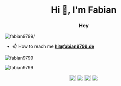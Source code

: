 <h1 align="center">Hi 👋, I'm Fabian</h1>
<h3 align="center">Hey</h3>
<p align="left"> <img src=https://komarev.com/ghpvc/?username=fabian9799 alt=fabian9799/> </p>

- 📫 How to reach me **hi@fabian9799.de**

<p align="left"><img src=https://github-readme-stats.vercel.app/api?username=fabian9799&show_icons=true alt=fabian9799 /> </p>
<p align="left"><img src=https://github-readme-stats.vercel.app/api?username=Suleman28&show_icons=true alt=fabian9799 /> </p>

<p align="center">
<a href=https://codepen.io/fabian9799 target="blank"><img align="center" src=https://cdn.jsdelivr.net/npm/simple-icons@3.0.1/icons/codepen.svg alt="fabian9799" height="20" width="20" /></a>
<a href=https://dev.to/fabian9799 target="blank"><img align="center" src=https://cdn.jsdelivr.net/npm/simple-icons@3.0.1/icons/dev-dot-to.svg alt="fabian9799" height="20" width="20" /></a>
<a href=https://twitter.com/fabian9799 target="blank"><img align="center" src=https://cdn.jsdelivr.net/npm/simple-icons@3.0.1/icons/twitter.svg alt="fabian9799" height="20" width="20" /></a>
<a href=https://instagram.com/fabian9799 target="blank"><img align="center" src=https://cdn.jsdelivr.net/npm/simple-icons@3.0.1/icons/instagram.svg alt="fabian9799" height="20" width="20" /></a>
</p>
